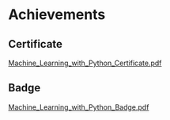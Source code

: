 

# Achievements
## Certificate
[Machine_Learning_with_Python_Certificate.pdf](https://prod-files-secure.s3.us-west-2.amazonaws.com/03e82b26-cccb-4906-bb56-adabcbdc0655/0f35a87e-0c16-48ac-af62-4e4cc34c6a19/Machine_Learning_with_Python_Certificate.pdf?X-Amz-Algorithm=AWS4-HMAC-SHA256&X-Amz-Content-Sha256=UNSIGNED-PAYLOAD&X-Amz-Credential=ASIAZI2LB466SIEZJAQJ%2F20250206%2Fus-west-2%2Fs3%2Faws4_request&X-Amz-Date=20250206T101540Z&X-Amz-Expires=3600&X-Amz-Security-Token=IQoJb3JpZ2luX2VjEEEaCXVzLXdlc3QtMiJHMEUCIAkPP1TkmrE7rlqSwaU3vqKqJn%2FcRSoziQmmcHDETkJzAiEAjlV%2BrWKJfJjN4m6WV7WFyjzMmxSiGI6RDyJ29CRG4Nkq%2FwMIWhAAGgw2Mzc0MjMxODM4MDUiDIObouEZAlJyWazM6CrcA70tRz1XSoCqqNB6kb2mvRjGop7863id4fVR462XeqMb%2FPmQWgaKeXbKOZIorQPXeu6LNaIfT8wq3tqzowpnxAO2rqJvo1s8A%2BC4w1muwmAnS9gU2etGGccEamBV8Wi6lSbSP6TT1M19S9fdFn4nllTDL8ldWKGbLrI38YHB1s1QMaV5yp2QmUJYEI7cSJJXDy7bgF%2Bftegu1iH6Ok0IhZmJIXZD2eLrWcVGtutC3G9%2FwsCBf0U7QIMCqvUBv15gxcDw6unv%2FlUaxGwZaU7Ph8AVFJxyMuzJ2hjU63ZcZ6r1S%2BSbckK6aBctE51l1yg6c%2FgEM6wRXqXoKoJSHoP7f%2Fav9SqF%2B8Kn3aNQ%2FGo%2BIeqP10WmHHJiJO6whmncoaKcaNPWr4u8l2KmPs6D%2FcpqO4qjn8ZWA601U6VQYowIWFcpNPVzpWe4c7o5xbnXxky01jjKY57q8OM47csNrAY1t1NJ%2F4POdIHtIMbASNcsKNWSbIEpX6yq8Ox6VtPz1qQe7y7llkOazrhVXNG5A2e4miaDTe4Gqzxt27sgBGeeTJ%2FuLLBW%2BPG00lr1hxG2E202lx0gQsVZr2plm1sUNjod0sX7e6zV31ivIM7AnnROpA999d3Z%2BynDKUZXs2vGMJ%2Fskb0GOqUBNxUEx%2FDPsPlDumgDey3lpdQiL2eBBjCU2NeODW6ERvXJU6ei55kyM%2Bl1My5Am9Rij0OdtW5t6y1sGzAurSB5nRTRRR%2FQ1Q0did%2BBaPPGfSn%2F7hiok6btc5WjRjEBWw3pIJXpOpR7fizdP8RvgIcskkYWZo%2F4nN0ravo0Lmn3Q%2BJhiFldGXhabIO0jcY%2BYukzrbS4IAduhAaET4jsSjJ478mB6PJ6&X-Amz-Signature=49127d90fdb720252ce083f244d6273a364f5d5da311e875fe062207e2078379&X-Amz-SignedHeaders=host&x-id=GetObject)
## Badge
[Machine_Learning_with_Python_Badge.pdf](https://prod-files-secure.s3.us-west-2.amazonaws.com/03e82b26-cccb-4906-bb56-adabcbdc0655/ff622a22-73d6-44e3-9c7b-e89a8e61b7aa/Machine_Learning_with_Python_Badge.pdf?X-Amz-Algorithm=AWS4-HMAC-SHA256&X-Amz-Content-Sha256=UNSIGNED-PAYLOAD&X-Amz-Credential=ASIAZI2LB466SIEZJAQJ%2F20250206%2Fus-west-2%2Fs3%2Faws4_request&X-Amz-Date=20250206T101540Z&X-Amz-Expires=3600&X-Amz-Security-Token=IQoJb3JpZ2luX2VjEEEaCXVzLXdlc3QtMiJHMEUCIAkPP1TkmrE7rlqSwaU3vqKqJn%2FcRSoziQmmcHDETkJzAiEAjlV%2BrWKJfJjN4m6WV7WFyjzMmxSiGI6RDyJ29CRG4Nkq%2FwMIWhAAGgw2Mzc0MjMxODM4MDUiDIObouEZAlJyWazM6CrcA70tRz1XSoCqqNB6kb2mvRjGop7863id4fVR462XeqMb%2FPmQWgaKeXbKOZIorQPXeu6LNaIfT8wq3tqzowpnxAO2rqJvo1s8A%2BC4w1muwmAnS9gU2etGGccEamBV8Wi6lSbSP6TT1M19S9fdFn4nllTDL8ldWKGbLrI38YHB1s1QMaV5yp2QmUJYEI7cSJJXDy7bgF%2Bftegu1iH6Ok0IhZmJIXZD2eLrWcVGtutC3G9%2FwsCBf0U7QIMCqvUBv15gxcDw6unv%2FlUaxGwZaU7Ph8AVFJxyMuzJ2hjU63ZcZ6r1S%2BSbckK6aBctE51l1yg6c%2FgEM6wRXqXoKoJSHoP7f%2Fav9SqF%2B8Kn3aNQ%2FGo%2BIeqP10WmHHJiJO6whmncoaKcaNPWr4u8l2KmPs6D%2FcpqO4qjn8ZWA601U6VQYowIWFcpNPVzpWe4c7o5xbnXxky01jjKY57q8OM47csNrAY1t1NJ%2F4POdIHtIMbASNcsKNWSbIEpX6yq8Ox6VtPz1qQe7y7llkOazrhVXNG5A2e4miaDTe4Gqzxt27sgBGeeTJ%2FuLLBW%2BPG00lr1hxG2E202lx0gQsVZr2plm1sUNjod0sX7e6zV31ivIM7AnnROpA999d3Z%2BynDKUZXs2vGMJ%2Fskb0GOqUBNxUEx%2FDPsPlDumgDey3lpdQiL2eBBjCU2NeODW6ERvXJU6ei55kyM%2Bl1My5Am9Rij0OdtW5t6y1sGzAurSB5nRTRRR%2FQ1Q0did%2BBaPPGfSn%2F7hiok6btc5WjRjEBWw3pIJXpOpR7fizdP8RvgIcskkYWZo%2F4nN0ravo0Lmn3Q%2BJhiFldGXhabIO0jcY%2BYukzrbS4IAduhAaET4jsSjJ478mB6PJ6&X-Amz-Signature=22e1fdc74813d014f9352d510197c1497d3edfbc76905987cee0d2566ad86ea9&X-Amz-SignedHeaders=host&x-id=GetObject)